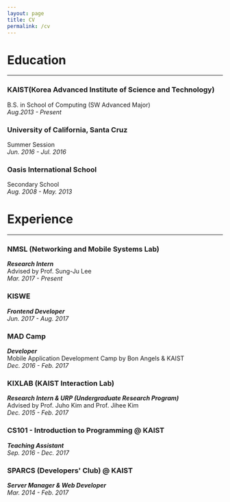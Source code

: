 ```yaml
---
layout: page
title: CV
permalink: /cv
---
```


Education
=========
--------------------------------------------------------------

### KAIST(Korea Advanced Institute of Science and Technology)
B.S. in School of Computing (SW Advanced Major)  
*Aug.2013 - Present*

### University of California, Santa Cruz
Summer Session  
*Jun. 2016 - Jul. 2016*

### Oasis International School
Secondary School  
*Aug. 2008 - May. 2013*

Experience
==========
--------------------------------------------------------------
### NMSL (Networking and Mobile Systems Lab)
**_Research Intern_**  
Advised by Prof. Sung-Ju Lee  
*Mar. 2017 - Present*

### KISWE
**_Frontend Developer_**  
*Jun. 2017 - Aug. 2017*

### MAD Camp
**_Developer_**  
Mobile Application Development Camp by Bon Angels & KAIST  
*Dec. 2016 - Feb. 2017*

### KIXLAB (KAIST Interaction Lab)
**_Research Intern & URP (Undergraduate Research Program)_**   
Advised by Prof. Juho Kim and Prof. Jihee Kim  
*Dec. 2015 - Feb. 2017*

### CS101 - Introduction to Programming @ KAIST
**_Teaching Assistant_**  
*Sep. 2016 - Dec. 2017*

### SPARCS (Developers' Club) @ KAIST
**_Server Manager & Web Developer_**  
*Mar. 2014 - Feb. 2017*

